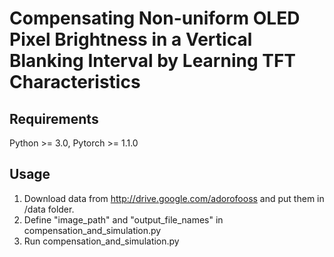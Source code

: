 # Compensating Non-uniform OLED Pixel Brightness in a Vertical Blanking Interval by Learning TFT Characteristics

## Requirements
Python >= 3.0,
Pytorch >= 1.1.0

## Usage
1. Download data from http://drive.google.com/adorofooss and put them in /data folder.
2. Define "image_path" and "output_file_names" in compensation_and_simulation.py
3. Run compensation_and_simulation.py

